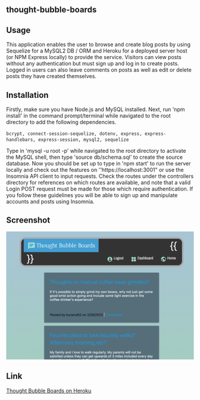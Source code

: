 ## thought-bubble-boards

## Usage
This application enables the user to browse and create blog posts by using Sequelize for a MySQL2 DB / ORM and Heroku for a deployed server host (or NPM Express locally) to provide the service. Visitors can view posts without any authentication but must sign up and log in to create posts. Logged in users can also leave comments on posts as well as edit or delete posts they have created themselves.

## Installation
Firstly, make sure you have Node.js and MySQL installed. Next, run 'npm install' in the command prompt/terminal while navigated to the root directory to add the following dependencies.
```
bcrypt, connect-session-sequelize, dotenv, express, express-handlebars, express-session, mysql2, sequelize
```
Type in 'mysql -u root -p' while navigated to the root directory to activate the MySQL shell, then type 'source db/schema.sql' to create the source database. Now you should be set up to type in 'npm start' to run the server locally and check out the features on ''https://localhost:3001" or use the Insomnia API client to input requests. Check the routes under the controllers directory for references on which routes are available, and note that a valid Login POST request must be made for those which require authentication. If you follow these guidelines you will be able to sign up and manipulate accounts and posts using Insomnia. 

## Screenshot
<img src="./assets/images/tbb-screenshot.png"/>

## Link
<a href="https://thought-bubble-boards.herokuapp.com/">Thought Bubble Boards on Heroku</a>
